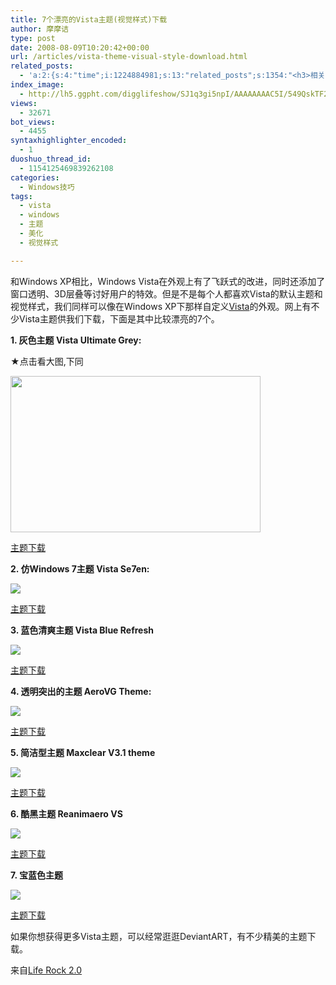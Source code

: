 ```yaml
---
title: 7个漂亮的Vista主题(视觉样式)下载
author: 摩摩诘
type: post
date: 2008-08-09T10:20:42+00:00
url: /articles/vista-theme-visual-style-download.html
related_posts:
  - 'a:2:{s:4:"time";i:1224884981;s:13:"related_posts";s:1354:"<h3>相关日志</h3><ul class="related_post"><li><a href="http://www.digglife.cn/articles/firefox3-themes-download-windows-mac.html" title="Windows XP,Vista和Mac版Firefox 3主题下载">Windows XP,Vista和Mac版Firefox 3主题下载</a></li><li><a href="http://www.digglife.cn/articles/windows-vista-sp1-download.html" title="Windows Vista SP1简体中文独立安装包官方下载">Windows Vista SP1简体中文独立安装包官方下载</a></li><li><a href="http://www.digglife.cn/articles/transform-windows-to-osx.html" title="主题大变脸:Windows XP模拟苹果Mac OSX">主题大变脸:Windows XP模拟苹果Mac OSX</a></li><li><a href="http://www.digglife.cn/articles/4-windows-wallpaper-tricks.html" title="桌面美化:4个Windows壁纸相关技巧">桌面美化:4个Windows壁纸相关技巧</a></li><li><a href="http://www.digglife.cn/articles/vista-task-tips.html" title="给Window XP添加Vista风格的任务栏预览">给Window XP添加Vista风格的任务栏预览</a></li><li><a href="http://www.digglife.cn/articles/vista%e4%bd%bf%e7%94%a8tweakvi%e4%bc%98%e5%8c%96windows-vista.html" title="Vista:使用TweakVI优化Windows Vista">Vista:使用TweakVI优化Windows Vista</a></li><li><a href="http://www.digglife.cn/articles/hide-show-file-shortcut.html" title="一键显示或隐藏文件">一键显示或隐藏文件</a></li></ul>";}'
index_image:
  - http://lh5.ggpht.com/digglifeshow/SJ1q3gi5npI/AAAAAAAAC5I/549QskTF2Pw/s288/Maxclear_V3_1_theme_for_Vista_by_sonicexcess.jpg\"
views:
  - 32671
bot_views:
  - 4455
syntaxhighlighter_encoded:
  - 1
duoshuo_thread_id:
  - 1154125469839262108
categories:
  - Windows技巧
tags:
  - vista
  - windows
  - 主题
  - 美化
  - 视觉样式

---
```

和Windows XP相比，Windows Vista在外观上有了飞跃式的改进，同时还添加了窗口透明、3D层叠等讨好用户的特效。但是不是每个人都喜欢Vista的默认主题和视觉样式，我们同样可以像在Windows XP下那样自定义<a title="Vista相关文章" href="https://www.digglife.net/articles/tag/vista" target="_blank">Vista</a>的外观。网上有不少Vista主题供我们下载，下面是其中比较漂亮的7个。

<!--more-->

**1. 灰色主题 Vista Ultimate Grey:**

★点击看大图,下同

[<img class="alignnone" title="Vista灰色主题" src="http://digglife.qiniudn.com/wp-content/uploads/archive/Vista_Ultimate_Grey_by_dynacord.jpg" alt="" width="400" height="250" />][1]

<a title="Vista Ultimate Grey下载" href="http://dynacord.deviantart.com/art/Vista-Ultimate-Grey-81035941" target="_blank">主题下载</a>

**2. 仿Windows 7主题 Vista Se7en:**

[![][2]][3]

<a title="Vista Se7en主题下载" href="http://kaonic.deviantart.com/art/Vista-Se7en-Theme-82658009" target="_blank">主题下载</a>

**3. 蓝色清爽主题 Vista Blue Refresh**

[![][4]][5]

<a title="Vista Blue Refresh主题下载" href="http://vishal-gupta.deviantart.com/art/Vista-Blue-Refresh-Theme-82535433" target="_blank">主题下载</a>

**4. 透明突出的主题 AeroVG Theme:**

[![][6]][7]

<a title="VIsta AeroVG主题下载" href="http://vishal-gupta.deviantart.com/art/AeroVG-Theme-for-Windows-Vista-71036512" target="_blank">主题下载</a>

**5. 简洁型主题 Maxclear V3.1 theme**

[![][8]][9]

<a title="Vista简洁型主题下载" href="http://sonicexcess.deviantart.com/art/Maxclear-V3-1-theme-for-Vista-56913057" target="_blank">主题下载</a>

**6. 酷黑主题 Reanimaero VS**

[![][10]][11]

<a title="Vista酷黑主题下载" href="http://miretank.deviantart.com/art/Reanimaero-VS-for-Vista-64836294" target="_blank">主题下载</a>

**7. 宝蓝色主题**
  
[![][12]][13]

<a title="Vista宝蓝色主题下载" href="http://akanaz.deviantart.com/art/Vista-GlassNeon-82597406" target="_blank">主题下载</a>

如果你想获得更多Vista主题，可以经常逛逛DeviantART，有不少精美的主题下载。

来自<a href="http://www.nirmaltv.com/2008/08/07/download-windows-vista-themes/" target="_blank">Life Rock 2.0</a>

 [1]: http://picasaweb.google.com/digglifeshow/Vista/photo#5232455945694564242
 [2]: http://digglife.qiniudn.com/qiniu/2629/image/1f7b71a282ce683290b26bd06de0632e.jpg
 [3]: http://picasaweb.google.com/digglifeshow/Vista/photo#5232456140771189010
 [4]: http://digglife.qiniudn.com/wp-content/uploads/archive/Vista_Blue_Refresh_Theme_by_Vishal_Gupta.jpg
 [5]: http://picasaweb.google.com/digglifeshow/Vista/photo#5232456183285205570
 [6]: http://digglife.qiniudn.com/wp-content/uploads/archive/AeroVG_Theme_for_Windows_Vista_by_Vishal_Gupta.jpg
 [7]: http://picasaweb.google.com/digglifeshow/Vista/photo#5232456085610608706
 [8]: http://digglife.qiniudn.com/wp-content/uploads/archive/Maxclear_V3_1_theme_for_Vista_by_sonicexcess.jpg
 [9]: http://picasaweb.google.com/digglifeshow/Vista/photo#5232455843936050834
 [10]: http://digglife.qiniudn.com/wp-content/uploads/archive/Reanimaero_VS_for_Vista_by_Miretank.jpg
 [11]: http://picasaweb.google.com/digglifeshow/Vista/photo#5232455769446519602
 [12]: http://digglife.qiniudn.com/wp-content/uploads/archive/Vista_GlassNeon_by_Akanaz.jpg
 [13]: http://picasaweb.google.com/digglifeshow/Vista/photo#5232456002169379458